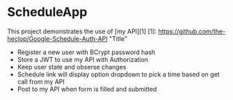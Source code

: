 # ScheduleApp

This project demonstrates  the use of [my API][1] 
[1]: https://github.com/the-heclop/Google-Schedule-Auth-API "Title"

* Register a new user with BCrypt password hash
* Store a JWT to use my API with Authorization
* Keep user state and obserse changes
* Schedule link will display option dropdown to pick a time based on get call from my API
* Post to my API when form is filled and submitted
